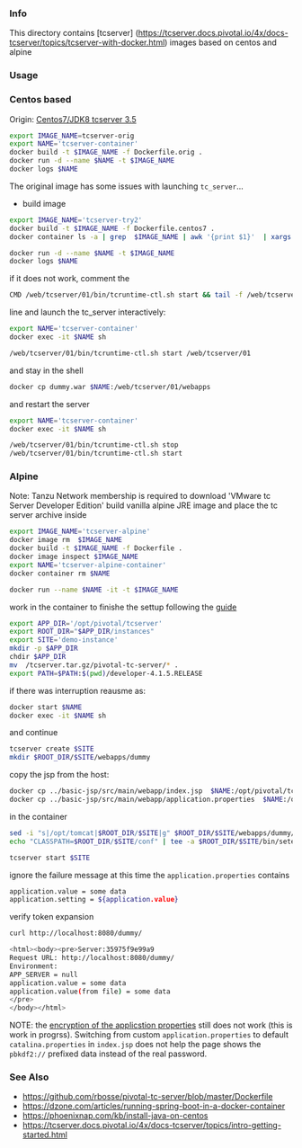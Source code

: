 ### Info

This directory contains [tcserver] (https://tcserver.docs.pivotal.io/4x/docs-tcserver/topics/tcserver-with-docker.html) images based on centos and alpine

### Usage

### Centos based
Origin: [Centos7/JDK8 tcserver 3.5](https://github.com/rbosse/pivotal-tc-server)
```sh
export IMAGE_NAME=tcserver-orig
export NAME='tcserver-container'
docker build -t $IMAGE_NAME -f Dockerfile.orig .
docker run -d --name $NAME -t $IMAGE_NAME
docker logs $NAME
```
The original image has some issues with launching `tc_server`...

* build image
```sh
export IMAGE_NAME='tcserver-try2'
docker build -t $IMAGE_NAME -f Dockerfile.centos7 .
docker container ls -a | grep  $IMAGE_NAME | awk '{print $1}'  | xargs docker container rm
```
```sh
docker run -d --name $NAME -t $IMAGE_NAME
docker logs $NAME
```
if it does not work, comment the
```sh
CMD /web/tcserver/01/bin/tcruntime-ctl.sh start && tail -f /web/tcserver/01/logs/catalina.out
```
 line and launch the tc_server  interactively:

```sh
export NAME='tcserver-container'
docker exec -it $NAME sh
```
```sh
/web/tcserver/01/bin/tcruntime-ctl.sh start /web/tcserver/01
```
and stay in the shell

```sh
docker cp dummy.war $NAME:/web/tcserver/01/webapps
```
and restart the server
```sh
export NAME='tcserver-container'
docker exec -it $NAME sh
```
```sh
/web/tcserver/01/bin/tcruntime-ctl.sh stop
/web/tcserver/01/bin/tcruntime-ctl.sh start
```
### Alpine 
Note: Tanzu Network membership is required to download 'VMware tc Server Developer Edition'
build vanilla alpine JRE image and place the tc server archive inside
```sh
export IMAGE_NAME='tcserver-alpine'
docker image rm  $IMAGE_NAME
docker build -t $IMAGE_NAME -f Dockerfile .
docker image inspect $IMAGE_NAME
export NAME='tcserver-alpine-container'
docker container rm $NAME
```
```sh
docker run --name $NAME -it -t $IMAGE_NAME
```
work in the container to finishe the settup following the [guide](https://tcserver.docs.pivotal.io/4x/docs-tcserver/topics/install-getting-started.html)


```sh
export APP_DIR='/opt/pivotal/tcserver'
export ROOT_DIR="$APP_DIR/instances"
export SITE='demo-instance'
mkdir -p $APP_DIR
chdir $APP_DIR
mv  /tcserver.tar.gz/pivotal-tc-server/* .
export PATH=$PATH:$(pwd)/developer-4.1.5.RELEASE
```
if there was interruption reausme as:
```sh
docker start $NAME
docker exec -it $NAME sh
```
and continue
```sh
tcserver create $SITE
mkdir $ROOT_DIR/$SITE/webapps/dummy
```
copy the jsp from the host:
```sh
docker cp ../basic-jsp/src/main/webapp/index.jsp  $NAME:/opt/pivotal/tcserver/instances/demo-instance/webapps/dummy
docker cp ../basic-jsp/src/main/webapp/application.properties  $NAME:/opt/pivotal/tcserver/instances/demo-instance/conf
```
in the container
```sh
sed -i "s|/opt/tomcat|$ROOT_DIR/$SITE|g" $ROOT_DIR/$SITE/webapps/dummy/index.jsp
echo "CLASSPATH=$ROOT_DIR/$SITE/conf" | tee -a $ROOT_DIR/$SITE/bin/setenv.sh
```
```sh
tcserver start $SITE
```
ignore the failure message
at this time the `application.properties` contains
```sh
application.value = some data
application.setting = ${application.value}
```
verify token expansion
```sh
curl http://localhost:8080/dummy/
```
```sh
<html><body><pre>Server:35975f9e99a9
Request URL: http://localhost:8080/dummy/
Environment:
APP_SERVER = null
application.value = some data
application.value(from file) = some data
</pre>
</body></html>
```
NOTE: the [encryption of the applicstion properties](ttps://tcserver.docs.pivotal.io/4x/docs-tcserver/topics/encoding-properties.html)
still does not work (this is work in progrss). Switching from custom `application.properties` to default `catalina.properties` in `index.jsp` does not help
the page shows the `pbkdf2://` prefixed data instead of the real password. 

### See Also

  * https://github.com/rbosse/pivotal-tc-server/blob/master/Dockerfile
  * https://dzone.com/articles/running-spring-boot-in-a-docker-container
  * https://phoenixnap.com/kb/install-java-on-centos
  * https://tcserver.docs.pivotal.io/4x/docs-tcserver/topics/intro-getting-started.html
